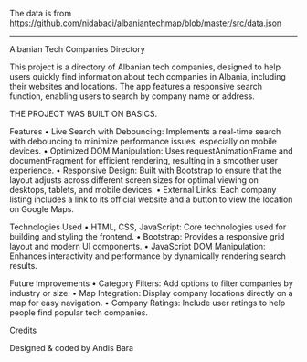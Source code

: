 The data is from https://github.com/nidabaci/albaniantechmap/blob/master/src/data.json

--------------------------------------------------
Albanian Tech Companies Directory

This project is a directory of Albanian tech companies, designed to help users quickly find information about tech companies in Albania, including their websites and locations. The app features a responsive search function, enabling users to search by company name or address.

THE PROJECT WAS BUILT ON BASICS.

Features
   •   Live Search with Debouncing: Implements a real-time search with debouncing to minimize performance issues, especially on mobile devices.
	•	Optimized DOM Manipulation: Uses requestAnimationFrame and documentFragment for efficient rendering, resulting in a smoother user experience.
	•	Responsive Design: Built with Bootstrap to ensure that the layout adjusts across different screen sizes for optimal viewing on desktops, tablets, and mobile devices.
	•	External Links: Each company listing includes a link to its official website and a button to view the location on Google Maps.

Technologies Used
	•	HTML, CSS, JavaScript: Core technologies used for building and styling the frontend.
	•	Bootstrap: Provides a responsive grid layout and modern UI components.
	•	JavaScript DOM Manipulation: Enhances interactivity and performance by dynamically rendering search results.

Future Improvements
	•	Category Filters: Add options to filter companies by industry or size.
	•	Map Integration: Display company locations directly on a map for easy navigation.
	•	Company Ratings: Include user ratings to help people find popular tech companies.

Credits

Designed & coded by Andis Bara
